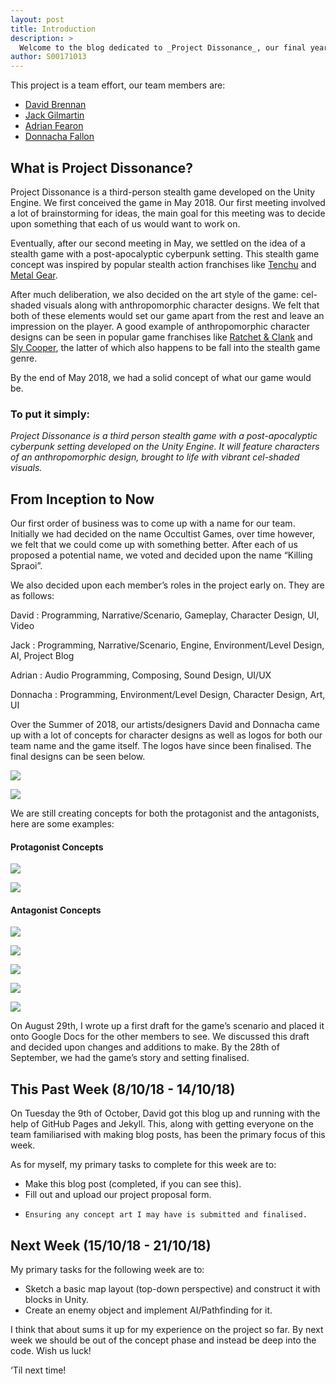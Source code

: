 ```yaml
---
layout: post
title: Introduction
description: >
  Welcome to the blog dedicated to _Project Dissonance_, our final year project for our course (BSc. in Computing in Games Development).
author: S00171013
---
```


This project is a team effort, our team members are:

- [David Brennan](/david/)
- [Jack Gilmartin](/jack/)
- [Adrian Fearon](/adrian/)
- [Donnacha Fallon](/donnacha/)

## What is Project Dissonance?

Project Dissonance is a third-person stealth game developed on the Unity Engine. We first conceived the game in May 2018. Our first meeting involved a lot of brainstorming for ideas, the main goal for this meeting was to decide upon something that each of us would want to work on.

Eventually, after our second meeting in May, we settled on the idea of a stealth game with a post-apocalyptic cyberpunk setting. This stealth game concept was inspired by popular stealth action franchises like [Tenchu](https://en.wikipedia.org/wiki/Tenchu) and [Metal Gear](https://en.wikipedia.org/wiki/Metal_Gear). 

After much deliberation, we also decided on the art style of the game: cel-shaded visuals along with anthropomorphic character designs. We felt that both of these elements would set our game apart from the rest and leave an impression on the player. A good example of anthropomorphic character designs can be seen in popular game franchises like [Ratchet & Clank](https://en.wikipedia.org/wiki/Ratchet_%26_Clank) and [Sly Cooper](https://en.wikipedia.org/wiki/Sly_Cooper), the latter of which also happens to be fall into the stealth game genre.

By the end of May 2018, we had a solid concept of what our game would be. 

### **To put it simply:**

_Project Dissonance is a third person stealth game with a post-apocalyptic cyberpunk setting developed on the Unity Engine. It will feature characters of an anthropomorphic design, brought to life with vibrant cel-shaded visuals._

## From Inception to Now

Our first order of business was to come up with a name for our team. Initially we had decided on the name Occultist Games, over time however, we felt that we could come up with something better. After each of us proposed a potential name, we voted and decided upon the name “Killing Spraoi”.

We also decided upon each member’s roles in the project early on. They are as follows:

David
: Programming, Narrative/Scenario, Gameplay, Character Design, UI, Video

Jack
: Programming, Narrative/Scenario, Engine, Environment/Level Design, AI, Project Blog

Adrian
: Audio Programming, Composing, Sound Design, UI/UX

Donnacha
: Programming, Environment/Level Design, Character Design, Art, UI


Over the Summer of 2018, our artists/designers David and Donnacha came up with a lot of concepts for character designs as well as logos for both our team name and the game itself. The logos have since been finalised. The final designs can be seen below.

![](/assets/img/logos/team/killing_spraoi_logo_black.png)

![](/assets/img/logos/game/project_dissonance_logo_inversion.png)

We are still creating concepts for both the protagonist and the antagonists, here are some examples:

#### Protagonist Concepts

![](/assets/img/concept_art/david/protagonist_concept_david.png)

![](/assets/img/concept_art/donnacha/protagonist_head_concept_donnacha.png)

#### Antagonist Concepts

![](/assets/img/concept_art/david/enemy_concept_david.png)

![](/assets/img/concept_art/donnacha/enemy_cyborg_arm_donnacha.jpg)

![](/assets/img/concept_art/donnacha/enemy_helmet_concept_donnacha.jpg)

![](/assets/img/concept_art/donnacha/enemy_helmet_concept_donnacha_2.jpg)

![](/assets/img/concept_art/donnacha/enemy_helmet_concept_donnacha_3.jpg)



On August 29th, I wrote up a first draft for the game’s scenario and placed it onto Google Docs for the other members to see. We discussed this draft and decided upon changes and additions to make. By the 28th of September, we had the game’s story and setting finalised.

## This Past Week (8/10/18 - 14/10/18)

On Tuesday the 9th of October, David got this blog up and running with the help of GitHub Pages and Jekyll. This, along with getting everyone on the team familiarised with making blog posts, has been the primary focus of this week.

As for myself, my primary tasks to complete for this week are to:

*   Make this blog post (completed, if you can see this).
*   Fill out and upload our project proposal form.
*	  Ensuring any concept art I may have is submitted and finalised.

## Next Week (15/10/18 - 21/10/18)

My primary tasks for the following week are to:

*   Sketch a basic map layout (top-down perspective) and construct it with blocks in Unity.
*   Create an enemy object and implement AI/Pathfinding for it.


I think that about sums it up for my experience on the project so far. By next week we should be out of the concept phase and instead be deep into the code. Wish us luck!

‘Til next time!
